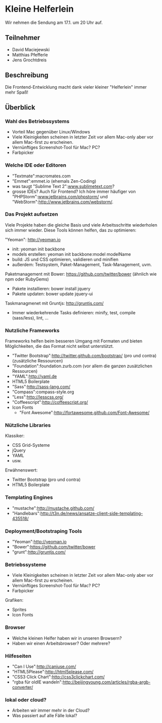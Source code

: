 # Kleine Helferlein

Wir nehmen die Sendung am 17.1. um 20 Uhr auf.

## Teilnehmer

* David Maciejewski
* Matthias Pfefferle
* Jens Grochtdreis

## Beschreibung

Die Frontend-Entwicklung macht dank vieler kleiner "Helferlein" immer mehr Spaß!

## Überblick

### Wahl des Betriebssystems

* Vorteil Mac gegenüber Linux/Windows
* Viele Kleinigkeiten scheinen in letzter Zeit vor allem Mac-only aber vor allem Mac-first zu erscheinen.
* Vernünftiges Screenshot-Tool für Mac? PC? 
* Farbpicker

### Welche IDE oder Editoren

* "Textmate":macromates.com
* "Emmet":emmet.io (ehemals Zen-Coding)
* was taugt "Sublime Text 2":www.sublimetext.com?
* grosse IDEs? Auch für Frontend? Ich höre immer häufiger von "PHPStorm":www.jetbrains.com/phpstorm/ und "WebStorm":http://www.jetbrains.com/webstorm/.

### Das Projekt aufsetzen

Viele Projekte haben die gleiche Basis und viele Arbeitsschritte wiederholen sich immer wieder. Diese Tools können helfen, das zu optimieren:

"Yeoman": http://yeoman.io
* init: yeoman init backbone 
* models erstellen: yeoman init backbone:model modelName
* build: JS und CSS optimieren, validieren und minifien
* außerdem: Testsystem, Paket-Management, Task-Management, uvm.

Paketmanagement mit Bower: https://github.com/twitter/bower (ähnlich wie npm oder RubyGems)
* Pakete installieren: bower install jquery
* Pakete updaten: bower update jquery-ui

Taskmanagmenet mit Gruntjs: http://gruntjs.com/
* Immer wiederkehrende Tasks definieren: minify, test, compile (sass/less), lint, ...

### Nutzliche Frameworks

Frameworks helfen beim besseren Umgang mit Formaten und bieten Möglichkeiten, die das Format nicht selbst unterstützt.

* "Twitter Bootstrap":http://twitter.github.com/bootstrap/ (pro und contra) (zusätzliche Ressourcen)
* "Foundation":foundation.zurb.com (vor allem die ganzen zusätzlichen Ressourcen)
* "YAML":http://yaml.de
* HTML5 Boilerplate
* "Sass":http://sass-lang.com/
* "Compass":compass-style.org
* "Less":http://lesscss.org/
* "Coffeescript":http://coffeescript.org/
* Icon Fonts
  * "Font Awesome":http://fortawesome.github.com/Font-Awesome/

### Nützliche Libraries

Klassiker:

* CSS Grid-Systeme
* jQuery
* YAML
* usw.

Erwähnenswert:

* Twitter Bootstrap (pro und contra)
* HTML5 Boilerplate

### Templating Engines

* "mustache":http://mustache.github.com/
* "Handlebars":http://t3n.de/news/ansatze-client-side-templating-435518/

### Deployment/Bootstraping Tools

* "Yeoman":http://yeoman.io
* "Bower":https://github.com/twitter/bower
* "grunt":http://gruntjs.com/

### Betriebssysteme

* Viele Kleinigkeiten scheinen in letzter Zeit vor allem Mac-only aber vor allem Mac-first zu erscheinen.
* Vernünftiges Screenshot-Tool für Mac? PC? 
* Farbpicker

Grafiken:

* Sprites
* Icon Fonts

### Browser

* Welche kleinen Helfer haben wir in unseren Browsern?
* Haben wir einen Arbeitsbrowser? Oder mehrere?

### Hilfeseiten

* "Can I Use":http://caniuse.com/
* "HTML5Please":http://html5please.com/
* "CSS3 Click Chart":http://css3clickchart.com/
* "rgba für oldIE wandeln":http://beijingyoung.com/articles/rgba-argb-converter/

### lokal oder cloud?

* Arbeiten wir immer mehr in der Cloud?
* Was passiert auf alle Fälle lokal?
